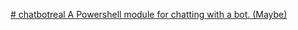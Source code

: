 [# chatbotreal
A Powershell module for chatting with a bot. (Maybe)
](https://www.gnu.org/licenses/gpl-3.0.en.html#license-text)
